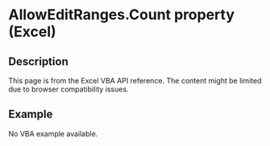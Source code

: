 # AllowEditRanges.Count property (Excel)

## Description
This page is from the Excel VBA API reference. The content might be limited due to browser compatibility issues.

## Example
No VBA example available.
